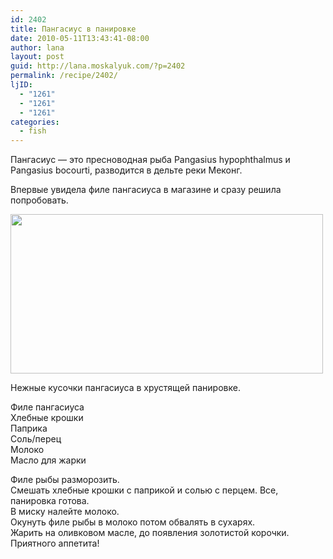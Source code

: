 ```yaml
---
id: 2402
title: Пангасиус в панировке
date: 2010-05-11T13:43:41-08:00
author: lana
layout: post
guid: http://lana.moskalyuk.com/?p=2402
permalink: /recipe/2402/
ljID:
  - "1261"
  - "1261"
  - "1261"
categories:
  - fish
---
```

Пангасиус &#8212; это пресноводная рыба Pangasius hypophthalmus и Pangasius bocourti, разводится в дельте реки Меконг.

Впервые увидела филе пангасиуса в магазине и сразу решила попробовать.

<img loading="lazy" class="alignnone" title="Pangasius fish fillet" src="http://farm5.static.flickr.com/4007/4599679696_e61c411584.jpg" alt="" width="500" height="255" /> 

Нежные кусочки пангасиуса в хрустящей панировке.

Филе пангасиуса  
Хлебные крошки  
Паприка  
Соль/перец  
Молоко  
Масло для жарки

Филе рыбы разморозить.  
Смешать хлебные крошки с паприкой и солью с перцем. Все, панировка готова.  
В миску налейте молоко.  
Окунуть филе рыбы в молоко потом обвалять в сухарях.  
Жарить на оливковом масле, до появления золотистой корочки.  
Приятного аппетита!